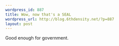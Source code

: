 ```yaml
--- 
wordpress_id: 887
title: Wow, now that's a SEAL
wordpress_url: http://blog.6thdensity.net/?p=887
layout: post
---
```

<p>Good enough for government.</p><p align=center><object width="425" height="373"><param name="movie" value="http://www.youtube.com/v/PKQEQ7qHvgM&rel=1&border=1"></param><param name="wmode" value="transparent"></param><embed src="http://www.youtube.com/v/PKQEQ7qHvgM&rel=1&border=1" type="application/x-shockwave-flash" wmode="transparent" width="425" height="373"></embed></object></p>
